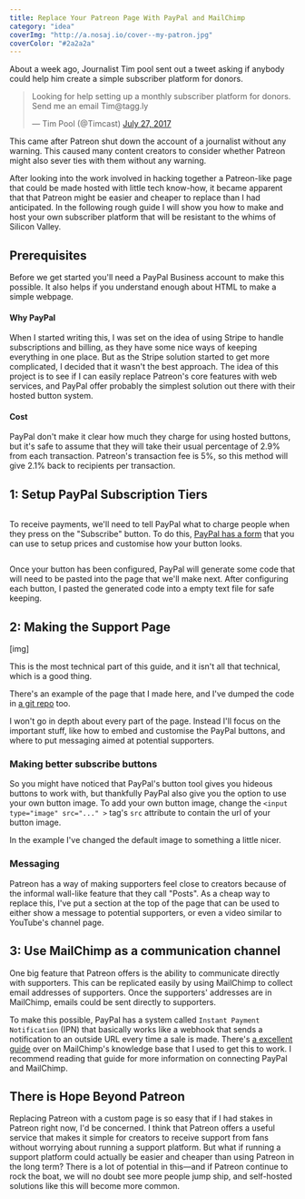 ```yaml
---
title: Replace Your Patreon Page With PayPal and MailChimp
category: "idea"
coverImg: "http://a.nosaj.io/cover--my-patron.jpg"
coverColor: "#2a2a2a"
---
```


About a week ago, Journalist Tim pool sent out a tweet asking if anybody could help him create a simple subscriber platform for donors. 

<blockquote class="twitter-tweet" data-lang="en"><p lang="en" dir="ltr">Looking for help setting up a monthly subscriber platform for donors. Send me an email Tim@tagg.ly</p>&mdash; Tim Pool (@Timcast) <a href="https://twitter.com/Timcast/status/890704719840030726">July 27, 2017</a></blockquote>
<script async src="//platform.twitter.com/widgets.js" charset="utf-8"></script>

This came after Patreon shut down the account of a journalist without any warning. This caused many content creators to consider whether Patreon might also sever ties with them without any warning.

After looking into the work involved in hacking together a Patreon-like page that could be made hosted with little tech know-how, it became apparent that that Patreon might be easier and cheaper to replace than I had anticipated. In the following rough guide I will show you how to make and host your own subscriber platform that will be resistant to the whims of Silicon Valley.

## Prerequisites 
Before we get started you'll need a PayPal Business account to make this possible. It also helps if you understand enough about HTML to make a simple webpage.

#### Why PayPal
When I started writing this, I was set on the idea of using Stripe to handle subscriptions and billing, as they have some nice ways of keeping everything in one place. But as the Stripe solution started to get more complicated, I decided that it wasn't the best approach. The idea of this project is to see if I can easily replace Patreon's core features with web services, and PayPal offer probably the simplest solution out there with their hosted button system.

#### Cost
PayPal don't make it clear how much they charge for using hosted buttons, but it's safe to assume that they will take their usual percentage of 2.9% from each transaction. Patreon's transaction fee is 5%, so this method will give 2.1% back to recipients per transaction.

## 1: Setup PayPal Subscription Tiers
<div class="image">
  <img src="http://a.nosaj.io/paypal-buttons.jpg" alt="" />
</div>

To receive payments, we'll need to tell PayPal what to charge people when they press on the "Subscribe" button. To do this, [PayPal has a form](https://www.paypal.com/buttons/select) that you can use to setup prices and customise how your button looks.

<div class="image">
  <img src="http://a.nosaj.io/paypal-buttons-code.jpg" alt="" />
</div>

Once your button has been configured, PayPal will generate some code that will need to be pasted into the page that we'll make next. After configuring each button, I pasted the generated code into a empty text file for safe keeping.

## 2: Making the Support Page
[img]

This is the most technical part of this guide, and it isn't all that technical, which is a good thing.

There's an example of the page that I made here, and I've dumped the code in [a git repo](https://github.com/nosajio/my-patron) too.

I won't go in depth about every part of the page. Instead I'll focus on the important stuff, like how to embed and customise the PayPal buttons, and where to put messaging aimed at potential supporters.

### Making better subscribe buttons
So you might have noticed that PayPal's button tool gives you hideous buttons to work with, but thankfully PayPal also give you the option to use your own button image. To add your own button image, change the `<input type="image" src="..." >` tag's `src` attribute to contain the url of your button image.

In the example I've changed the default image to something a little nicer.

### Messaging
Patreon has a way of making supporters feel close to creators because of the informal wall-like feature that they call "Posts". As a cheap way to replace this, I've put a section at the top of the page that can be used to either show a message to potential supporters, or even a video similar to YouTube's channel page.

## 3: Use MailChimp as a communication channel
One big feature that Patreon offers is the ability to communicate directly with supporters. This can be replicated easily by using MailChimp to collect email addresses of supporters. Once the supporters' addresses are in MailChimp, emails could be sent directly to supporters.

To make this possible, PayPal has a system called `Instant Payment Notification` (IPN) that basically works like a webhook that sends a notification to an outside URL every time a sale is made. There's [a excellent guide](http://kb.mailchimp.com/integrations/e-commerce/use-paypal-with-mailchimp) over on MailChimp's knowledge base that I used to get this to work. I recommend reading that guide for more information on connecting PayPal and MailChimp.

## There is Hope Beyond Patreon
Replacing Patreon with a custom page is so easy that if I had stakes in Patreon right now, I'd be concerned. I think that Patreon offers a useful service that makes it simple for creators to receive support from fans without worrying about running a support platform. But what if running a support platform could actually be easier and cheaper than using Patreon in the long term? There is a lot of potential in this—and if Patreon continue to rock the boat, we will no doubt see more people jump ship, and self-hosted solutions like this will become more common.

